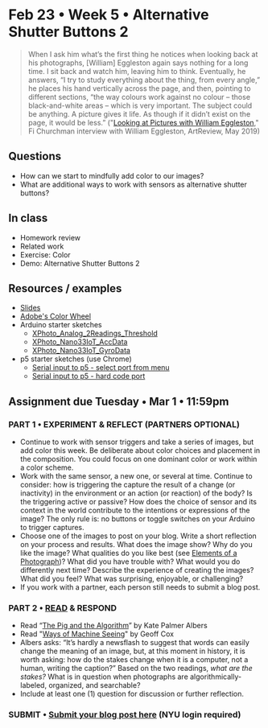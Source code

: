 # Feb 23 • Week 5 • Alternative Shutter Buttons 2

>When I ask him what’s the first thing he notices when looking back at his photographs, [William] Eggleston again says nothing for a long time. I sit back and watch him, leaving him to think. Eventually, he answers, “I try to study everything about the thing, from every angle,” he places his hand vertically across the page, and then, pointing to different sections, “the way colours work against no colour – those black-and-white areas – which is very important. The subject could be anything. A picture gives it life. As though if it didn’t exist on the page, it would be less.” ("[Looking at Pictures with William Eggleston](https://artreview.com/ar-may-2019-feature-william-eggleston/)," Fi Churchman interview with William Eggleston, ArtReview, May 2019)

## Questions
- How can we start to mindfully add color to our images?
- What are additional ways to work with sensors as alternative shutter buttons?

## In class
- Homework review
- Related work
- Exercise: Color
- Demo: Alternative Shutter Buttons 2

## Resources / examples
- [Slides](https://drive.google.com/drive/u/0/folders/1YZtWK03TXGCoGmy7WeQYF-BBulZFAbHA)
- [Adobe's Color Wheel](https://color.adobe.com/create/color-wheel)
- Arduino starter sketches
    - [XPhoto_Analog_2Readings_Threshold](https://github.com/ellennickles/xphoto-s22/blob/main/schedule-assignments/week5/XPhoto_Analog_2Readings_Threshold.ino)
    - [XPhoto_Nano33IoT_AccData](https://github.com/ellennickles/xphoto-s22/blob/main/schedule-assignments/week5/XPhoto_Nano33IoT_AccData.ino)
    - [XPhoto_Nano33IoT_GyroData](https://github.com/ellennickles/xphoto-s22/blob/main/schedule-assignments/week5/XPhoto_Nano33IoT_GyroData.ino)
- p5 starter sketches (use Chrome) 
    - [Serial input to p5 - select port from menu](https://editor.p5js.org/enickles/sketches/Kn2UqZsFg)
    - [Serial input to p5 - hard code port](https://editor.p5js.org/enickles/sketches/TZ6GoIpxI)

## Assignment due Tuesday • Mar 1 • 11:59pm

### PART 1 • EXPERIMENT & REFLECT (PARTNERS OPTIONAL)
- Continue to work with sensor triggers and take a series of images, but add color this week. Be deliberate about color choices and placement in the composition. You could focus on one dominant color or work within a color scheme. 
- Work with the same sensor, a new one, or several at time. Continue to consider: how is triggering the capture the result of a change (or inactivity) in the environment or an action (or reaction) of the body? Is the triggering active or passive? How does the choice of sensor and its context in the world contribute to the intentions or expressions of the image? The only rule is: no buttons or toggle switches on your Arduino to trigger captures.
- Choose one of the images to post on your blog. Write a short reflection on your process and results. What does the image show? Why do you like the image? What qualities do you like best (see [Elements of a Photograph](https://github.com/ellennickles/xphoto-s22/blob/main/resources/photograph-elements.md))? What did you have trouble with? What would you do differently next time? Describe the experience of creating the images? What did you feel? What was surprising, enjoyable, or challenging?
- If you work with a partner, each person still needs to submit a blog post.

### PART 2 • [READ](https://drive.google.com/drive/u/0/folders/1YZtWK03TXGCoGmy7WeQYF-BBulZFAbHA) & RESPOND
- Read “[The Pig and the Algorithm](https://circulationexchange.org/articles/Pig_and_Algorithm.html)” by Kate Palmer Albers  
- Read "[Ways of Machine Seeing](https://unthinking.photography/articles/ways-of-machine-seeing)" by Geoff Cox
- Albers asks: “It’s hardly a newsflash to suggest that words can easily change the meaning of an image, but, at this moment in history, it is worth asking: how do the stakes change when it is a computer, not a human, writing the caption?” Based on the two readings, *what are the stakes?* What is in question when photographs are algorithmically-labeled, organized, and searchable?
- Include at least one (1) question for discussion or further reflection. 

### SUBMIT • [Submit your blog post here](https://forms.gle/JfwCTv7JqkieZ8yz8) (NYU login required)
